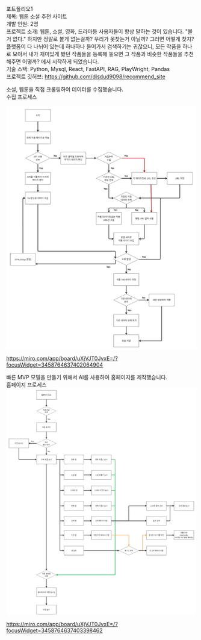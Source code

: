 포트폴리오1  
제목: 웹툰 소설 추천 사이트  
개발 인원: 2명  
프로젝트 소개: 웹툰, 소설, 영화, 드라마등 사용자들이 항상 말하는 것이 있습니다. "볼거 없다." 하지만 정말로 볼게 없는걸까? 우리가 못찾는거 아닐까? 그러면 어떻게 찾지? 플랫폼이 다 나뉘어 있는데 하나하나 들어가서 검색하기는 귀찮으니, 모든 작품을 하나로 모아서 내가 재미있게 봤던 작품들을 등록해 놓으면 그 작품과 비슷한 작품들을 추천해주면 어떻까? 에서 시작하게 되었습니다.  
기술 스택: Python, Mysql, React, FastAPI, RAG, PlayWright, Pandas  
프로젝트 깃허브: https://github.com/dlsdud9098/recommend_site  


소설, 웹툰을 직접 크롤링하여 데이터를 수집했습니다.  
수집 프로세스  

![alt text](<크롤링 프로세스.jpg>)  

https://miro.com/app/board/uXjVJT0JvxE=/?focusWidget=3458764637402064904  

빠른 MVP 모델을 만들기 위해서  AI를 사용하여 홈페이지를 제작했습니다.  
홈페이지 프로세스  
![alt text](<사이트 프로세스.jpg>)  

https://miro.com/app/board/uXjVJT0JvxE=/?focusWidget=3458764637403398462  